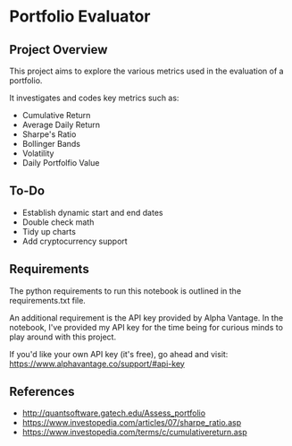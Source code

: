 # Portfolio Evaluator

## Project Overview
This project aims to explore the various metrics used in the evaluation of a portfolio.

It investigates and codes key metrics such as:
- Cumulative Return
- Average Daily Return
- Sharpe's Ratio
- Bollinger Bands
- Volatility
- Daily Portfolfio Value

## To-Do
- Establish dynamic start and end dates
- Double check math
- Tidy up charts
- Add cryptocurrency support

## Requirements
The python requirements to run this notebook is outlined in the requirements.txt file. 

An additional requirement is the API key provided by Alpha Vantage. In the notebook, I've provided my API key for the time being for curious minds to play around with this project. 

If you'd like your own API key (it's free), go ahead and visit: https://www.alphavantage.co/support/#api-key 

## References
- http://quantsoftware.gatech.edu/Assess_portfolio
- https://www.investopedia.com/articles/07/sharpe_ratio.asp
- https://www.investopedia.com/terms/c/cumulativereturn.asp
